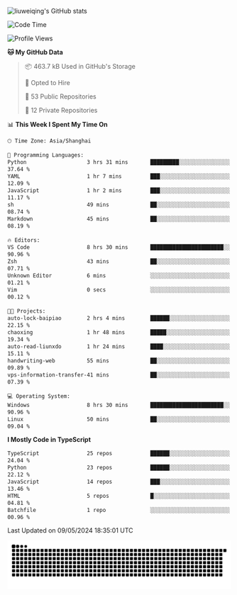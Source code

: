 ![liuweiqing's GitHub stats](https://github-readme-stats.vercel.app/api?username=14790897&show_icons=true&locale=cn&include_all_commits=true&count_private=true)

<!--START_SECTION:waka-->
![Code Time](http://img.shields.io/badge/Code%20Time-995%20hrs%2014%20mins-blue)

![Profile Views](http://img.shields.io/badge/Profile%20Views-17-blue)

**🐱 My GitHub Data** 

> 📦 463.7 kB Used in GitHub's Storage 
 > 
> 💼 Opted to Hire
 > 
> 📜 53 Public Repositories 
 > 
> 🔑 12 Private Repositories 
 > 
📊 **This Week I Spent My Time On** 

```text
🕑︎ Time Zone: Asia/Shanghai

💬 Programming Languages: 
Python                   3 hrs 31 mins       █████████░░░░░░░░░░░░░░░░   37.64 % 
YAML                     1 hr 7 mins         ███░░░░░░░░░░░░░░░░░░░░░░   12.09 % 
JavaScript               1 hr 2 mins         ███░░░░░░░░░░░░░░░░░░░░░░   11.17 % 
sh                       49 mins             ██░░░░░░░░░░░░░░░░░░░░░░░   08.74 % 
Markdown                 45 mins             ██░░░░░░░░░░░░░░░░░░░░░░░   08.19 % 

🔥 Editors: 
VS Code                  8 hrs 30 mins       ███████████████████████░░   90.96 % 
Zsh                      43 mins             ██░░░░░░░░░░░░░░░░░░░░░░░   07.71 % 
Unknown Editor           6 mins              ░░░░░░░░░░░░░░░░░░░░░░░░░   01.21 % 
Vim                      0 secs              ░░░░░░░░░░░░░░░░░░░░░░░░░   00.12 % 

🐱‍💻 Projects: 
auto-lock-baipiao        2 hrs 4 mins        ██████░░░░░░░░░░░░░░░░░░░   22.15 % 
chaoxing                 1 hr 48 mins        █████░░░░░░░░░░░░░░░░░░░░   19.34 % 
auto-read-liunxdo        1 hr 24 mins        ████░░░░░░░░░░░░░░░░░░░░░   15.11 % 
handwriting-web          55 mins             ██░░░░░░░░░░░░░░░░░░░░░░░   09.89 % 
vps-information-transfer-41 mins             ██░░░░░░░░░░░░░░░░░░░░░░░   07.39 % 

💻 Operating System: 
Windows                  8 hrs 30 mins       ███████████████████████░░   90.96 % 
Linux                    50 mins             ██░░░░░░░░░░░░░░░░░░░░░░░   09.04 % 
```

**I Mostly Code in TypeScript** 

```text
TypeScript               25 repos            ██████░░░░░░░░░░░░░░░░░░░   24.04 % 
Python                   23 repos            ██████░░░░░░░░░░░░░░░░░░░   22.12 % 
JavaScript               14 repos            ███░░░░░░░░░░░░░░░░░░░░░░   13.46 % 
HTML                     5 repos             █░░░░░░░░░░░░░░░░░░░░░░░░   04.81 % 
Batchfile                1 repo              ░░░░░░░░░░░░░░░░░░░░░░░░░   00.96 % 
```




 Last Updated on 09/05/2024 18:35:01 UTC
<!--END_SECTION:waka-->

<picture>
  <source media="(prefers-color-scheme: dark)" srcset="https://raw.githubusercontent.com/14790897/14790897/output/github-contribution-grid-snake-dark.svg" />
  <source media="(prefers-color-scheme: light)" srcset="https://raw.githubusercontent.com/14790897/14790897/output/github-contribution-grid-snake.svg" />
  <img alt="github-snake" src="https://raw.githubusercontent.com/14790897/14790897/output/github-contribution-grid-snake.svg" />
</picture>
